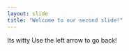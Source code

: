 ```yaml
---
layout: slide
title: "Welcome to our second slide!"
---
```

Its witty
Use the left arrow to go back!
